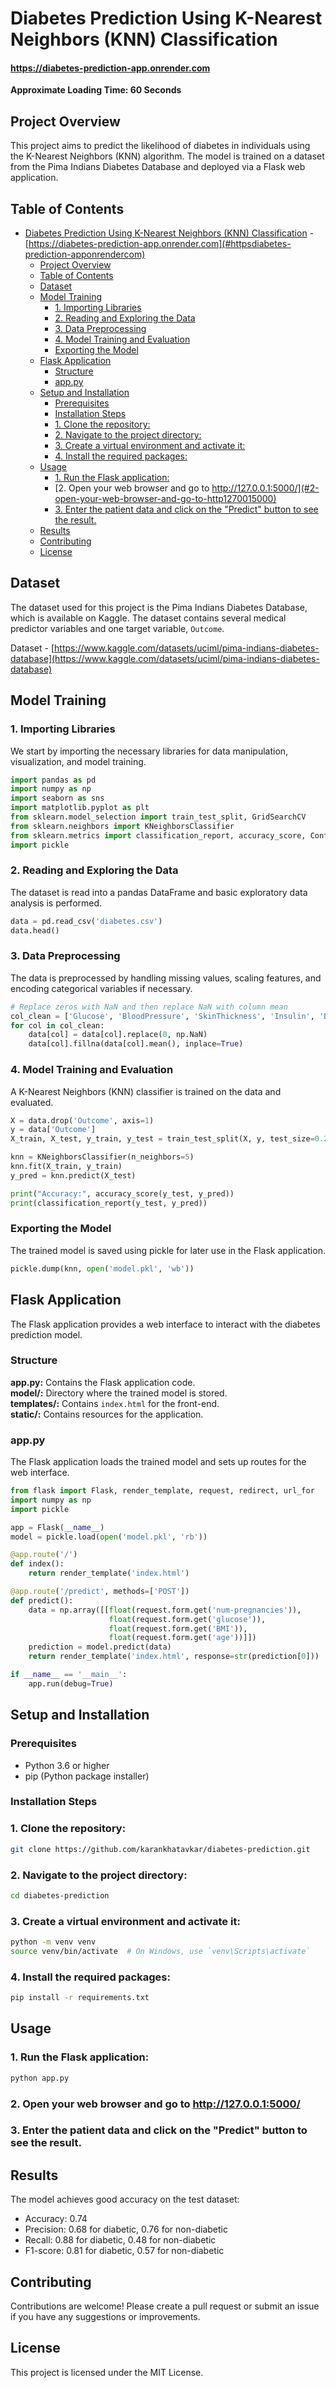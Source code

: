# Diabetes Prediction Using K-Nearest Neighbors (KNN) Classification

#### https://diabetes-prediction-app.onrender.com

**Approximate Loading Time: 60 Seconds**

## Project Overview

This project aims to predict the likelihood of diabetes in individuals using the K-Nearest Neighbors (KNN) algorithm. The model is trained on a dataset from the Pima Indians Diabetes Database and deployed via a Flask web application.

## Table of Contents

-   [Diabetes Prediction Using K-Nearest Neighbors (KNN) Classification](#diabetes-prediction-using-k-nearest-neighbors-knn-classification) - [https://diabetes-prediction-app.onrender.com](#httpsdiabetes-prediction-apponrendercom)
    -   [Project Overview](#project-overview)
    -   [Table of Contents](#table-of-contents)
    -   [Dataset](#dataset)
    -   [Model Training](#model-training)
        -   [1. Importing Libraries](#1-importing-libraries)
        -   [2. Reading and Exploring the Data](#2-reading-and-exploring-the-data)
        -   [3. Data Preprocessing](#3-data-preprocessing)
        -   [4. Model Training and Evaluation](#4-model-training-and-evaluation)
        -   [Exporting the Model](#exporting-the-model)
    -   [Flask Application](#flask-application)
        -   [Structure](#structure)
        -   [app.py](#apppy)
    -   [Setup and Installation](#setup-and-installation)
        -   [Prerequisites](#prerequisites)
        -   [Installation Steps](#installation-steps)
        -   [1. Clone the repository:](#1-clone-the-repository)
        -   [2. Navigate to the project directory:](#2-navigate-to-the-project-directory)
        -   [3. Create a virtual environment and activate it:](#3-create-a-virtual-environment-and-activate-it)
        -   [4. Install the required packages:](#4-install-the-required-packages)
    -   [Usage](#usage)
        -   [1. Run the Flask application:](#1-run-the-flask-application)
        -   [2. Open your web browser and go to http://127.0.0.1:5000/](#2-open-your-web-browser-and-go-to-http1270015000)
        -   [3. Enter the patient data and click on the "Predict" button to see the result.](#3-enter-the-patient-data-and-click-on-the-predict-button-to-see-the-result)
    -   [Results](#results)
    -   [Contributing](#contributing)
    -   [License](#license)

## Dataset

The dataset used for this project is the Pima Indians Diabetes Database, which is available on Kaggle. The dataset contains several medical predictor variables and one target variable, `Outcome`.

Dataset - [https://www.kaggle.com/datasets/uciml/pima-indians-diabetes-database](https://www.kaggle.com/datasets/uciml/pima-indians-diabetes-database)

## Model Training

### 1. Importing Libraries

We start by importing the necessary libraries for data manipulation, visualization, and model training.

```python
import pandas as pd
import numpy as np
import seaborn as sns
import matplotlib.pyplot as plt
from sklearn.model_selection import train_test_split, GridSearchCV
from sklearn.neighbors import KNeighborsClassifier
from sklearn.metrics import classification_report, accuracy_score, ConfusionMatrixDisplay
import pickle
```

### 2. Reading and Exploring the Data

The dataset is read into a pandas DataFrame and basic exploratory data analysis is performed.

```python
data = pd.read_csv('diabetes.csv')
data.head()
```

### 3. Data Preprocessing

The data is preprocessed by handling missing values, scaling features, and encoding categorical variables if necessary.

```python
# Replace zeros with NaN and then replace NaN with column mean
col_clean = ['Glucose', 'BloodPressure', 'SkinThickness', 'Insulin', 'BMI', 'Pedigree', 'Age']
for col in col_clean:
    data[col] = data[col].replace(0, np.NaN)
    data[col].fillna(data[col].mean(), inplace=True)
```

### 4. Model Training and Evaluation

A K-Nearest Neighbors (KNN) classifier is trained on the data and evaluated.

```python
X = data.drop('Outcome', axis=1)
y = data['Outcome']
X_train, X_test, y_train, y_test = train_test_split(X, y, test_size=0.2, random_state=42)

knn = KNeighborsClassifier(n_neighbors=5)
knn.fit(X_train, y_train)
y_pred = knn.predict(X_test)

print("Accuracy:", accuracy_score(y_test, y_pred))
print(classification_report(y_test, y_pred))
```

### Exporting the Model

The trained model is saved using pickle for later use in the Flask application.

```python
pickle.dump(knn, open('model.pkl', 'wb'))
```

## Flask Application

The Flask application provides a web interface to interact with the diabetes prediction model.

### Structure

**app.py:** Contains the Flask application code.  
**model/:** Directory where the trained model is stored.  
**templates/:** Contains `index.html` for the front-end.  
**static/:** Contains resources for the application.

### app.py

The Flask application loads the trained model and sets up routes for the web interface.

```python
from flask import Flask, render_template, request, redirect, url_for
import numpy as np
import pickle

app = Flask(__name__)
model = pickle.load(open('model.pkl', 'rb'))

@app.route('/')
def index():
    return render_template('index.html')

@app.route('/predict', methods=['POST'])
def predict():
    data = np.array([[float(request.form.get('num-pregnancies')),
                      float(request.form.get('glucose')),
                      float(request.form.get('BMI')),
                      float(request.form.get('age'))]])
    prediction = model.predict(data)
    return render_template('index.html', response=str(prediction[0]))

if __name__ == '__main__':
    app.run(debug=True)
```

## Setup and Installation

### Prerequisites

-   Python 3.6 or higher
-   pip (Python package installer)

### Installation Steps

### 1. Clone the repository:

```bash
git clone https://github.com/karankhatavkar/diabetes-prediction.git
```

### 2. Navigate to the project directory:

```bash
cd diabetes-prediction
```

### 3. Create a virtual environment and activate it:

```bash
python -m venv venv
source venv/bin/activate  # On Windows, use `venv\Scripts\activate`
```

### 4. Install the required packages:

```bash
pip install -r requirements.txt
```

## Usage

### 1. Run the Flask application:

```bash
python app.py
```

### 2. Open your web browser and go to http://127.0.0.1:5000/

### 3. Enter the patient data and click on the "Predict" button to see the result.

## Results

The model achieves good accuracy on the test dataset:

-   Accuracy: 0.74
-   Precision: 0.68 for diabetic, 0.76 for non-diabetic
-   Recall: 0.88 for diabetic, 0.48 for non-diabetic
-   F1-score: 0.81 for diabetic, 0.57 for non-diabetic

## Contributing

Contributions are welcome! Please create a pull request or submit an issue if you have any suggestions or improvements.

## License

This project is licensed under the MIT License.
